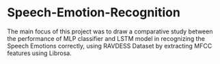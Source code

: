 # Speech-Emotion-Recognition
The main focus of this project was to draw a comparative study between the performance of MLP classifier and LSTM model in recognizing the Speech Emotions correctly, using RAVDESS Dataset by extracting MFCC features using Librosa.
